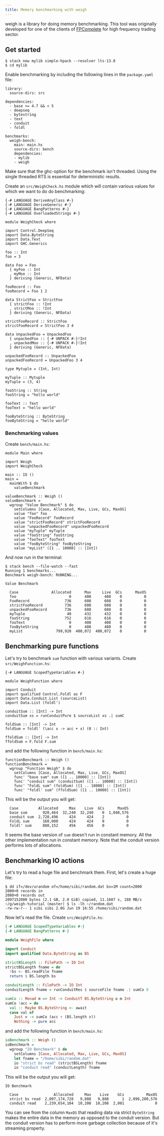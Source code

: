 ```yaml
---
title: Memory benchmarking with weigh
---
```


weigh is a library for doing memory benchmarking. This tool was
originally developed for one of the clients of
[FPComplete](https://www.fpcomplete.com/) for high frequency trading
sector.

## Get started

```
$ stack new mylib simple-hpack --resolver lts-13.8
$ cd mylib
```

Enable benchmarking by including the following lines in the
`package.yaml` file:

```
library:
  source-dirs: src

dependencies:
  - base >= 4.7 && < 5
  - deepseq
  - bytestring
  - text
  - conduit
  - foldl

benchmarks:
  weigh-bench:
    main: main.hs
    source-dirs: bench
    dependencies:
    - mylib
    - weigh
```

Make sure that the ghc-option for the benchmark isn't threaded. Using
the single threaded RTS is essential for deterministic results.

Create an `src/WeighCheck.hs` module which will contain various values
for which we want to do do benchmarking:

```
{-# LANGUAGE DeriveAnyClass #-}
{-# LANGUAGE DeriveGeneric #-}
{-# LANGUAGE BangPatterns #-}
{-# LANGUAGE OverloadedStrings #-}

module WeighCheck where

import Control.DeepSeq
import Data.ByteString
import Data.Text
import GHC.Generics

foo :: Int
foo = 3

data Foo = Foo
  { myFoo :: Int
  , myMoo :: Int
  } deriving (Generic, NFData)

fooRecord :: Foo
fooRecord = Foo 1 2

data StrictFoo = StrictFoo
  { strictFoo :: !Int
  , strictMoo :: !Int
  } deriving (Generic, NFData)

strictFooRecord :: StrictFoo
strictFooRecord = StrictFoo 3 4

data UnpackedFoo = UnpackedFoo
  { unpackedFoo :: {-# UNPACK #-}!Int
  , unpackedMoo :: {-# UNPACK #-}!Int
  } deriving (Generic, NFData)

unpackedFooRecord :: UnpackedFoo
unpackedFooRecord = UnpackedFoo 3 4

type Mytuple = (Int, Int)

myTuple :: Mytuple
myTuple = (3, 4)

fooString :: String
fooString = "hello world"

fooText :: Text
fooText = "hello world"

fooByteString :: ByteString
fooByteString = "hello world"
```

### Benchmarking values

Create `bench/main.hs`:

```
module Main where

import Weigh
import WeighCheck

main :: IO ()
main =
  mainWith $ do
    valueBenchmark

valueBenchmark :: Weigh ()
valueBenchmark =
  wgroup "Value Benchmark" $ do
    setColumns [Case, Allocated, Max, Live, GCs, MaxOS]
    value "foo" foo
    value "FooRecord" fooRecord
    value "strictFooRecord" strictFooRecord
    value "unpackedFooRecord" unpackedFooRecord
    value "myTuple" myTuple
    value "fooString" fooString
    value "fooText" fooText
    value "fooByteString" fooByteString
    value "myList" ([1 .. 10000] :: [Int])
```

And now run in the terminal:

```
$ stack bench --file-watch --fast
Running 1 benchmarks...
Benchmark weigh-bench: RUNNING...

Value Benchmark

  Case               Allocated      Max     Live  GCs      MaxOS
  foo                        0      408      408    0          0
  FooRecord                736      608      608    0          0
  strictFooRecord          736      608      608    0          0
  unpackedFooRecord        736      608      608    0          0
  myTuple                   40      432      432    0          0
  fooString                752      616      616    0          0
  fooText                    0      408      408    0          0
  fooByteString              0      408      408    0          0
  myList               799,920  400,072  400,072    0          0
```

## Benchmarking pure functions

Let's try to benchmark `sum` function with various variants. Create
`src/WeighFunction.hs`:

```
{-# LANGUAGE ScopedTypeVariables #-}

module WeighFunction where

import Conduit
import qualified Control.Foldl as F
import Data.Conduit.List (sourceList)
import Data.List (foldl')

conduitSum :: [Int] -> Int
conduitSum xs = runConduitPure $ sourceList xs .| sumC

foldSum :: [Int] -> Int
foldSum = foldl' (\acc x -> acc + x) (0 :: Int)

ffoldSum :: [Int] -> Int
ffoldSum = F.fold F.sum
```

and add the following function in `bench/main.hs`:

```
functionBenchmark :: Weigh ()
functionBenchmark =
  wgroup "Function Weigh" $ do
    setColumns [Case, Allocated, Max, Live, GCs, MaxOS]
    func' "base sum" sum ([1 .. 10000] :: [Int])
    func' "conduit sum" (conduitSum) ([1 .. 10000] :: [Int])
    func' "FoldL sum" (foldSum) ([1 .. 10000] :: [Int])
    func' "foldl' sum" (ffoldSum) ([1 .. 10000] :: [Int])
```

This will be the output you will get:

```
  Case         Allocated     Max    Live  GCs      MaxOS
  base sum       920,464  32,240  32,240    0  1,048,576
  conduit sum  2,720,496     424     424    2          0
  FoldL sum      160,000     424     424    0          0
  foldl' sum     880,152     456     456    0          0
```

It seems the base version of `sum` doesn't run in constant memory. All
the other implementation run in constant memory. Note that the conduit
version performs lots of allocations.

## Benchmarking IO actions

Let's try to read a huge file and benchmark them. First, let's create
a huge file:

``` shellsession
$ dd if=/dev/urandom of=/home/sibi/random.dat bs=1M count=2000
2000+0 records in
2000+0 records out
2097152000 bytes (2.1 GB, 2.0 GiB) copied, 11.1687 s, 188 MB/s
~/g/weigh-tutorial (master) $ ls -lh ~/random.dat
-rw-rw-r-- 1 sibi sibi 2.0G Jun 19 16:55 /home/sibi/random.dat
```

Now let's read the file. Create `src/WeighFile.hs`:

``` haskell
{-# LANGUAGE ScopedTypeVariables #-}
{-# LANGUAGE BangPatterns #-}

module WeighFile where

import Conduit
import qualified Data.ByteString as BS

strictBSLength :: FilePath -> IO Int
strictBSLength fname = do
  !bs <- BS.readFile fname
  return $ BS.length bs

conduitLength :: FilePath -> IO Int
conduitLength fname = runConduitRes $ sourceFile fname .| sumCo 0

sumCo :: Monad m => Int -> ConduitT BS.ByteString o m Int
sumCo !acc = do
  val :: Maybe BS.ByteString <- await
  case val of
    Just v -> sumCo (acc + (BS.length v))
    Nothing -> pure acc
```

and add the following function in `bench/main.hs`:

``` haskell
ioBenchmark :: Weigh ()
ioBenchmark =
  wgroup "IO Benchmark" $ do
    setColumns [Case, Allocated, Max, Live, GCs, MaxOS]
    let fname = "/home/sibi/random.dat"
    io "strict bs read" (strictBSLength) fname
    io "conduit read" (conduitLength) fname
```

This will be the output you will get:

``` shellsession
IO Benchmark

  Case                Allocated     Max    Live    GCs          MaxOS
  strict bs read  2,097,174,728   9,888   9,888      1  2,098,200,576
  conduit read    2,239,654,104  10,208  10,208  2,001              0
```

You can see from the column `MaxOS` that reading data via strict
`ByteString` makes the entire data in the memory as opposed to the
conduit version. But the conduit version has to perform more garbage
collection because of it's streaming property.
